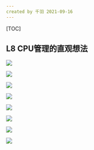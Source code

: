 ```yaml
---
created by 千羽 2021-09-16
---
```


[TOC]



## L8 CPU管理的直观想法

![](https://gitee.com/nateshao/images/raw/master/img/20210916221508.png)



![](https://gitee.com/nateshao/images/raw/master/img/20210916221512.png)

![](https://gitee.com/nateshao/images/raw/master/img/20210916221515.png)

![](https://gitee.com/nateshao/images/raw/master/img/20210916221518.png)

![](https://gitee.com/nateshao/images/raw/master/img/20210916221521.png)



![](https://gitee.com/nateshao/images/raw/master/img/20210916221523.png)





![](https://gitee.com/nateshao/images/raw/master/img/20210916221525.png)









![](https://gitee.com/nateshao/images/raw/master/img/20210916221527.png)



















